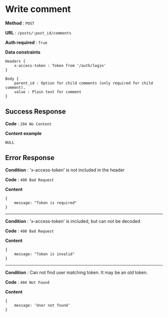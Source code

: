 # Write comment

**Method** : `POST`

**URL** : `/posts/:post_id/comments`

**Auth required** : `True`

**Data constraints** 
```
Headers {
    x-access-token : Token from '/auth/login'
}

Body {
    parent_id : Option for child comments (only required for child comment),
    value : Plain text for comment
}
```

## Success Response

**Code** : `204 No Content`

**Content example**
```
NULL
```

## Error Response

**Condition** : 'x-access-token' is not included in the header

**Code** : `400 Bad Request`

**Content**
```
{
    message: "Token is required"
}
```

***

**Condition** : 'x-access-token' is included, but can not be decoded

**Code** : `400 Bad Request`

**Content**
```
{
    message: "Token is invalid"
}
```

***

**Condition** : Can not find user matching token. It may be an old token.

**Code** : `404 Not Found`

**Content**
```
{
    message: 'User not found'
}
```